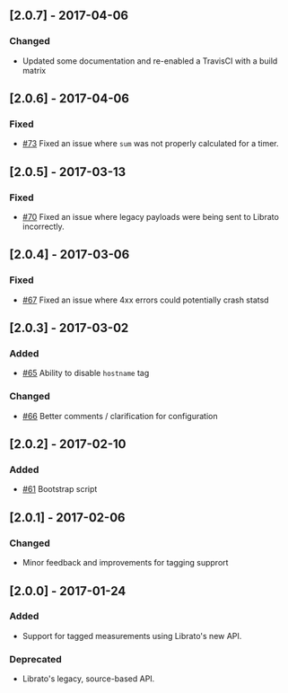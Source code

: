 ## [2.0.7] - 2017-04-06

### Changed

- Updated some documentation and re-enabled a TravisCI with a build matrix

## [2.0.6] - 2017-04-06

### Fixed
- [#73](https://github.com/librato/statsd-librato-backend/pull/73) Fixed an issue where `sum` was not properly calculated for a timer.

## [2.0.5] - 2017-03-13

### Fixed
- [#70](https://github.com/librato/statsd-librato-backend/pull/70) Fixed an issue where legacy payloads were being sent to Librato incorrectly.

## [2.0.4] - 2017-03-06

### Fixed
- [#67](https://github.com/librato/statsd-librato-backend/pull/67) Fixed an issue where 4xx errors could potentially crash statsd 

## [2.0.3] - 2017-03-02

### Added
- [#65](https://github.com/librato/statsd-librato-backend/pull/65) Ability to disable `hostname` tag

### Changed
- [#66](https://github.com/librato/statsd-librato-backend/pull/66) Better comments / clarification for configuration

## [2.0.2] - 2017-02-10

### Added
- [#61](https://github.com/librato/statsd-librato-backend/pull/61) Bootstrap script

## [2.0.1] - 2017-02-06

### Changed
- Minor feedback and improvements for tagging supprort

## [2.0.0] - 2017-01-24

### Added
- Support for tagged measurements using Librato's new API.

### Deprecated
- Librato's legacy, source-based API. 
